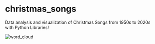 # christmas_songs
 Data analysis and visualization of Christmas Songs from 1950s to 2020s with Python Libraries!
 
 
![word_cloud](https://user-images.githubusercontent.com/68828848/143139686-0e69c815-74c7-4c3f-839e-51c947000c5a.png)

